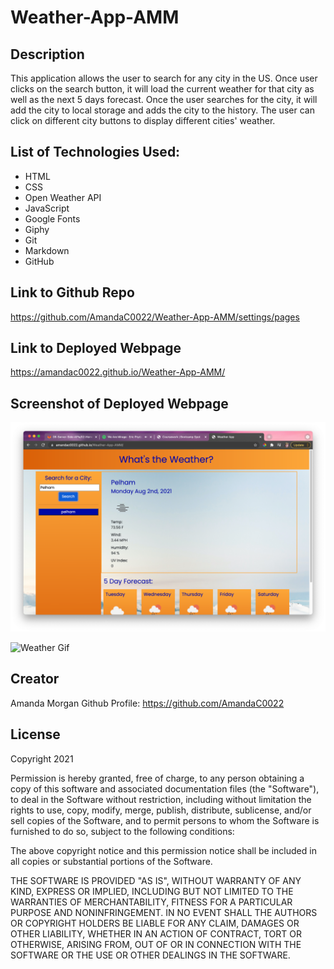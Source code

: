 # Weather-App-AMM

## Description
This application allows the user to search for any city in the US. Once user clicks on the search button, it will load the current weather for that city as well as the next 5 days forecast. Once the user searches for the city, it will add the city to local storage and adds the city to the history. The user can click on different city buttons to display different cities' weather. 

## List of Technologies Used: 
- HTML 
- CSS
- Open Weather API
- JavaScript 
- Google Fonts 
- Giphy 
- Git 
- Markdown 
- GitHub 

## Link to Github Repo 
https://github.com/AmandaC0022/Weather-App-AMM/settings/pages

## Link to Deployed Webpage 
https://amandac0022.github.io/Weather-App-AMM/

## Screenshot of Deployed Webpage 
![Weather App Screenshot](WeatherApp-Screenshot.png)

![Weather Gif](https://media.giphy.com/media/xvd8GSwOaYf2Zp3DRg/giphy.gif)

## Creator 
Amanda Morgan Github Profile: https://github.com/AmandaC0022

## License 
Copyright 2021

Permission is hereby granted, free of charge, to any person obtaining a copy of this software and associated documentation files (the "Software"), to deal in the Software without restriction, including without limitation the rights to use, copy, modify, merge, publish, distribute, sublicense, and/or sell copies of the Software, and to permit persons to whom the Software is furnished to do so, subject to the following conditions:

The above copyright notice and this permission notice shall be included in all copies or substantial portions of the Software.

THE SOFTWARE IS PROVIDED "AS IS", WITHOUT WARRANTY OF ANY KIND, EXPRESS OR IMPLIED, INCLUDING BUT NOT LIMITED TO THE WARRANTIES OF MERCHANTABILITY, FITNESS FOR A PARTICULAR PURPOSE AND NONINFRINGEMENT. IN NO EVENT SHALL THE AUTHORS OR COPYRIGHT HOLDERS BE LIABLE FOR ANY CLAIM, DAMAGES OR OTHER LIABILITY, WHETHER IN AN ACTION OF CONTRACT, TORT OR OTHERWISE, ARISING FROM, OUT OF OR IN CONNECTION WITH THE SOFTWARE OR THE USE OR OTHER DEALINGS IN THE SOFTWARE.
